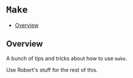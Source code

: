 # `Make`

<!-- MarkdownTOC autolink="true" autoanchor="true" markdown_preview="github" -->

- [Overview](#overview)

<!-- /MarkdownTOC -->

<a id="overview"></a>
## Overview

A bunch of tips and tricks about how to use `make`. 

Use Robert's stuff for the rest of this.